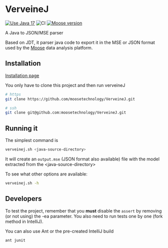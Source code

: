 # VerveineJ

[![Use Java 17](https://img.shields.io/badge/Java-17-brightgreen)](https://adoptium.net/) ![CI](https://github.com/moosetechnology/VerveineJ/workflows/CI/badge.svg?branch=master)
[![Moose version](https://img.shields.io/badge/Moose-10-%23aac9ff.svg)](https://github.com/moosetechnology/Moose)

A Java to JSON/MSE parser

Based on JDT, it parser java code to export it in the MSE or JSON format used by the [Moose](https://modularmoose.org/) data analysis platform.

## Installation

[Installation page](https://moosetechnology.github.io/moose-wiki/Developers/Parsers/VerveineJ.html)

You only have to clone this project and then run verveineJ

```sh
# https
git clone https://github.com/moosetechnology/VerveineJ.git

# ssh
git clone git@github.com:moosetechnology/VerveineJ.git
```

## Running it

The simplest command is

```sh
verveinej.sh <java-source-directory>
```

It will create an `output.mse` (JSON format also available) file with the model extracted from the \<java-source-directory\>

To see what other options are available:

```sh
verveinej.sh -h
```

## Developers

To test the project, remember that you **must** disable the `assert` by removing (or not using) the -ea parameter.
You also need to run tests one by one (fork method in IntelliJ).

You can also use Ant or the pre-created IntelliJ build

```sh
ant junit
```
